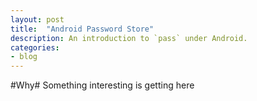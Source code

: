 ```yaml
---
layout: post
title:  "Android Password Store"
description: An introduction to `pass` under Android.
categories:
- blog
---
```


#Why#
Something interesting is getting here